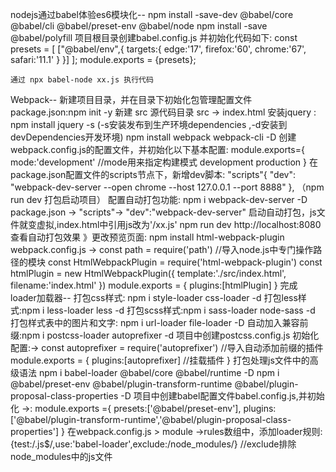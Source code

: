 nodejs通过babel体验es6模块化--
    npm install -save-dev @babel/core @babel/cli @babel/preset-env @babel/node
    npm install -save @babel/polyfill
    项目根目录创建babel.config.js 并初始化代码如下:
                                            const presets = [
                                                ["@babel/env",{
                                                    targets:{
                                                        edge:'17',
                                                        firefox:'60',
                                                        chrome:'67',
                                                        safari:'11.1'
                                                    }
                                                }]
                                            ];
                                            module.exports = {presets};

    通过 npx babel-node xx.js 执行代码

Webpack--
新建项目目录，并在目录下初始化包管理配置文件package.json:npm init -y
新建 src 源代码目录 src -> index.html
安装jquery : npm install jquery -s         (-s安装发布到生产环境dependencies ,-d安装到devDependencies开发环境)
    npm install webpack webpack-cli -D
    创建webpack.config.js的配置文件，并初始化以下基本配置:
                                                module.exports={
                                                    mode:'development' //mode用来指定构建模式  development production
                                                }
    在package.json配置文件的scripts节点下，新增dev脚本:
                                                "scripts"{
                                                    "dev": "webpack-dev-server --open chrome --host 127.0.0.1 --port 8888"
                                                },
        （npm run dev 打包启动项目）
    配置自动打包功能:
        npm i webpack-dev-server -D
        package.json -> "scripts"-> "dev":"webpack-dev-server"
        启动自动打包，js文件就变虚拟,index.html中引用js改为'/xx.js'
        npm run dev
        http://localhost:8080查看自动打包效果
        》更改预览页面:
                        npm install html-webpack-plugin
                        webpack.config.js ->
                                            const path = require('path') //导入node.js中专门操作路径的模块
                                            const HtmlWebpackPlugin = require('html-webpack-plugin')
                                            const htmlPlugin = new HtmlWebpackPlugin({
                                                template:'./src/index.html',
                                                filename:'index.html'
                                            })
                                            module.exports = {
                                                plugins:[htmlPlugin]
                                                }
            完成
loader加载器--
    打包css样式: npm i style-loader css-loader -d
    打包less样式:npm i less-loader less -d
    打包scss样式:npm i sass-loader node-sass -d
    打包样式表中的图片和文字: npm i url-loader file-loader -D
    自动加入兼容前缀:npm i postcss-loader autoprefixer -d
                    项目中创建postcss.config.js
                    初始化配置:->
                                const autoprefixer = require('autoprefixer') //导入自动添加前缀的插件
                                module.exports = {
                                     plugins:[autoprefixer] //挂载插件
                                }
    打包处理js文件中的高级语法
                            npm i babel-loader @babel/core @babel/runtime -D
                            npm i @babel/preset-env @babel/plugin-transform-runtime @babel/plugin-proposal-class-properties -D
                        项目中创建babel配置文件babel.config.js,并初始化 ->:
                                                    module.exports ={
                                                        presets:['@babel/preset-env'],
                                                        plugins:['@babel/plugin-transform-runtime','@babel/plugin-proposal-class-properties']
                                                    }
                        在webpack.config.js > module ->rules数组中，添加loader规则:
                                                                    {test:/\.js$/,use:'babel-loader',exclude:/node_modules/}
                                                                    //exclude排除node_modules中的js文件